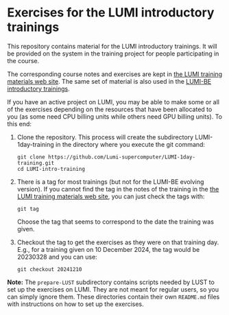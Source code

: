 # Exercises for the LUMI introductory trainings

This repository contains material for the LUMI introductory trainings. It will
be provided on the system in the training project for people participating
in the course.

The corresponding course notes and exercises are kept in 
[the LUMI training materials web site](https://lumi-supercomputer.github.io/LUMI-training-materials/).
The same set of material is also used in the 
[LUMI-BE introductory trainings](https://klust.github.io/LUMI-BE-training-materials).

If you have an active project on LUMI, you may be able to make some or all of the 
exercises depending on the resources that have been allocated to you (as some need
CPU billing units while others need GPU billing units). To this end:

1.  Clone the repository. This process will create the subdirectory LUMI-1day-training
    in the directory where you execute the git command:
    ```
    git clone https://github.com/Lumi-supercomputer/LUMI-1day-training.git
    cd LUMI-intro-training
    ```

2.  There is a tag for most trainings (but not for the LUMI-BE evolving version). 
    If you cannot find the tag in the notes of the training
    in the [the LUMI training materials web site](https://lumi-supercomputer.github.io/LUMI-training-materials/),
    you can just check the tags with:
    ```
    git tag
    ```
    Choose the tag that seems to correspond to the date the training was given.

4.  Checkout the tag to get the exercises as they were on that training day. E.g., for a training
    given on 10 December 2024, the tag would be 20230328 and you can use:
    ```
    git checkout 20241210
    ```

**Note:** The `prepare-LUST` subdirectory contains scripts needed by LUST to set up
the exercises on LUMI. They are not meant for regular users, so you can simply ignore
them. These directories contain their own `README.md` files with instructions on how to
set up the exercises.
 